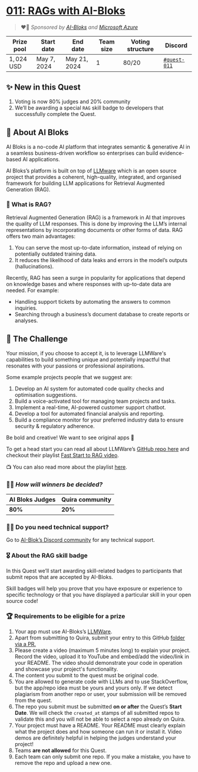 


# [011: RAGs with AI-Bloks](https://quira.sh)

> ❤️‍🔥 _Sponsored by [AI-Bloks](https://www.aibloks.com/) and [Microsoft Azure](https://www.microsoft.com/)_

| Prize pool | Start date | End date | Team size | Voting structure | Discord |
|  --- | --- | --- | --- | --- | --- |
| $1,024$ USD | May 7, 2024  |  May 21, 2024 | 1 | 80/20 | [`#quest-011`](https://discord.gg/quira) |


## ✨ New in this Quest

1. Voting is now 80% judges and 20% community
2. We’ll be awarding a special `RAG` skill badge to developers that successfully complete the Quest.


## **🧱 About AI Bloks**

AI Bloks is a no-code AI platform that integrates semantic & generative AI in a seamless business-driven workflow so enterprises can build evidence-based AI applications.

AI Bloks’s platform is built on top of [LLMware](https://github.com/llmware-ai/llmware) which is an open source project that provides a coherent, high-quality, integrated, and organised framework for building LLM applications for Retrieval Augmented Generation (RAG).

### 🤔 What is RAG?

Retrieval Augmented Generation (RAG) is a framework in AI that improves the quality of LLM responses. This is done by improving the LLM’s internal representations by incorporating documents or other forms of data. RAG offers two main advantages:

1. You can serve the most up-to-date information, instead of relying on potentially outdated training data.
2. It reduces the likelihood of data leaks and errors in the model’s outputs (hallucinations).

Recently, RAG has seen a surge in popularity for applications that depend on knowledge bases and where responses with up-to-date data are needed. For example: 

- Handling support tickets by automating the answers to common inquiries.
- Searching through a business’s document database to create reports or analyses.

## 🌋 The Challenge

Your mission, if you choose to accept it, is to leverage LLMWare's capabilities to build something unique and potentially impactful that resonates with your passions or professional aspirations.

Some example projects people that we suggest are:

1. Develop an AI system for automated code quality checks and optimisation suggestions.
2. Build a voice-activated tool for managing team projects and tasks.
3. Implement a real-time, AI-powered customer support chatbot.
4. Develop a tool for automated financial analysis and reporting.
5. Build a compliance monitor for your preferred industry data to ensure security & regulatory adherence.

Be bold and creative! We want to see original apps 🤩

To get a head start you can read all about LLMWare’s [GitHub repo here](https://github.com/llmware-ai/llmware) and checkout their playlist [Fast Start to RAG video](https://www.youtube.com/watch?v=uW3fElxcri4&list=PL1-dn33KwsmD7SB9iSO6vx4ZLRAWea1DB). 

📺 You can also read more about the playlist [here](https://dev.to/llmware/become-a-rag-professional-in-2024-go-from-beginner-to-expert-41mg).

### 👩‍⚖️ *How will winners be decided?*

| AI Bloks Judges | Quira community |
| --- | --- |
| **80%** | **20%**  |

### 🧑‍🔧 Do you need technical support?

Go to [AI-Blok’s Discord community](https://discord.gg/fCztJQeV7J) for any technical support.

### 🎖 About the RAG skill badge

In this Quest we’ll start awarding skill-related badges to participants that submit repos that are accepted by AI-Bloks.

Skill badges will help you prove that you have exposure or experience to specific technology or that you have displayed a particular skill in your open source code!

### 🏆 Requirements to be eligible for a prize

1. Your app must use AI-Bloks’s [LLMWare](https://github.com/llmware-ai/llmware).
2. Apart from submitting to Quira, submit your entry to this GitHub [folder via a PR.](https://github.com/llmware-ai/llmware/tree/main/Quest)
3. Please create a video (maximum 5 minutes long) to explain your project. Record the video, upload it to YouTube and embed/add the video/link in your README. The video should demonstrate your code in operation and showcase your project's functionality.
4. The content you submit to the quest must be original code.
5. You are allowed to generate code with LLMs and to use StackOverflow, but the app/repo idea must be yours and yours only. If we detect plagiarism from another repo or user, your submission will be removed from the quest.
6. The repo you submit must be submitted **on or after** the Quest’s **Start Date**. We will check the `created_at` stamps of all submitted repos to validate this and you will not be able to select a repo already on Quira.
7. Your project must have a README. Your README must clearly explain what the project does and how someone can run it or install it. Video demos are definitely helpful in helping the judges understand your project!
8. Teams **are not allowed** for this Quest.
9. Each team can only submit one repo. If you make a mistake, you have to remove the repo and upload a new one.


